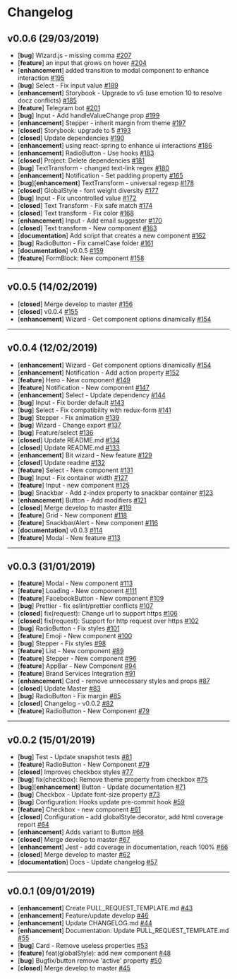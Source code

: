# Changelog

## v0.0.6 (29/03/2019)
- [**bug**] Wizard.js - missing comma [#207](https://github.com/wenance/react-common-ui/pull/207)
- [**feature**] an input that grows on hover [#204](https://github.com/wenance/react-common-ui/pull/204)
- [**enhancement**] added transition to modal component to enhance interaction [#195](https://github.com/wenance/react-common-ui/pull/195)
- [**bug**] Select - Fix input value [#189](https://github.com/wenance/react-common-ui/pull/189)
- [**enhancement**] Storybook - Upgrade to v5 (use emotion 10 to resolve docz conflicts) [#185](https://github.com/wenance/react-common-ui/pull/185)
- [**feature**] Telegram bot [#201](https://github.com/wenance/react-common-ui/pull/201)
- [**bug**] Input - Add handleValueChange prop [#199](https://github.com/wenance/react-common-ui/pull/199)
- [**enhancement**] Stepper - inherit margin from theme [#197](https://github.com/wenance/react-common-ui/pull/197)
- [**closed**] Storybook: upgrade to 5 [#193](https://github.com/wenance/react-common-ui/pull/193)
- [**closed**] Update dependencies [#190](https://github.com/wenance/react-common-ui/pull/190)
- [**enhancement**] using react-spring to enhance ui interactions [#186](https://github.com/wenance/react-common-ui/pull/186)
- [**enhancement**] RadioButton - Use hooks [#183](https://github.com/wenance/react-common-ui/pull/183)
- [**closed**] Project: Delete dependencies [#181](https://github.com/wenance/react-common-ui/pull/181)
- [**bug**] TextTransform - changed text-link regex [#180](https://github.com/wenance/react-common-ui/pull/180)
- [**enhancement**] Notification - Set padding property [#165](https://github.com/wenance/react-common-ui/pull/165)
- [**bug**][**enhancement**] TextTransform - universal regexp [#178](https://github.com/wenance/react-common-ui/pull/178)
- [**closed**] GlobalStyle - font weight diversity [#177](https://github.com/wenance/react-common-ui/pull/177)
- [**bug**] Input - Fix uncontrolled value [#172](https://github.com/wenance/react-common-ui/pull/172)
- [**closed**] Text Transform - Fix safe match [#174](https://github.com/wenance/react-common-ui/pull/174)
- [**closed**] Text transform - Fix color [#168](https://github.com/wenance/react-common-ui/pull/168)
- [**enhancement**] Input - Add email suggester [#170](https://github.com/wenance/react-common-ui/pull/170)
- [**closed**] Text transform - New component [#163](https://github.com/wenance/react-common-ui/pull/163)
- [**documentation**] Add script that creates a new component [#162](https://github.com/wenance/react-common-ui/pull/162)
- [**bug**] RadioButton - Fix camelCase folder [#161](https://github.com/wenance/react-common-ui/pull/161)
- [**documentation**] v0.0.5 [#159](https://github.com/wenance/react-common-ui/pull/159)
- [**feature**] FormBlock: New component [#158](https://github.com/wenance/react-common-ui/pull/158)

---

## v0.0.5 (14/02/2019)
- [**closed**] Merge develop to master [#156](https://github.com/wenance/react-common-ui/pull/156)
- [**closed**] v0.0.4 [#155](https://github.com/wenance/react-common-ui/pull/155)
- [**enhancement**] Wizard - Get component options dinamically [#154](https://github.com/wenance/react-common-ui/pull/154)

---

## v0.0.4 (12/02/2019)
- [**enhancement**] Wizard - Get component options dinamically [#154](https://github.com/wenance/react-common-ui/pull/154)
- [**enhancement**] Notification - Add action property [#152](https://github.com/wenance/react-common-ui/pull/152)
- [**feature**] Hero - New component [#149](https://github.com/wenance/react-common-ui/pull/149)
- [**feature**] Notification - New component [#147](https://github.com/wenance/react-common-ui/pull/147)
- [**enhancement**] Select - Update dependency [#144](https://github.com/wenance/react-common-ui/pull/144)
- [**bug**] Input - Fix border default [#143](https://github.com/wenance/react-common-ui/pull/143)
- [**bug**] Select - Fix compatibility with redux-form [#141](https://github.com/wenance/react-common-ui/pull/141)
- [**bug**] Stepper - Fix animation [#139](https://github.com/wenance/react-common-ui/pull/139)
- [**bug**] Wizard - Change export [#137](https://github.com/wenance/react-common-ui/pull/137)
- [**bug**] Feature/select [#136](https://github.com/wenance/react-common-ui/pull/136)
- [**closed**] Update README.md [#134](https://github.com/wenance/react-common-ui/pull/134)
- [**closed**] Update README.md [#133](https://github.com/wenance/react-common-ui/pull/133)
- [**enhancement**] Bit wizard - New feature [#129](https://github.com/wenance/react-common-ui/pull/129)
- [**closed**] Update readme [#132](https://github.com/wenance/react-common-ui/pull/132)
- [**feature**] Select - New component [#131](https://github.com/wenance/react-common-ui/pull/131)
- [**bug**] Input - Fix container width [#127](https://github.com/wenance/react-common-ui/pull/127)
- [**feature**] Input - new component [#125](https://github.com/wenance/react-common-ui/pull/125)
- [**bug**] Snackbar - Add z-index property to snackbar container [#123](https://github.com/wenance/react-common-ui/pull/123)
- [**enhancement**] Button - Add modifiers [#121](https://github.com/wenance/react-common-ui/pull/121)
- [**closed**] Merge develop to master [#119](https://github.com/wenance/react-common-ui/pull/119)
- [**feature**] Grid - New component [#118](https://github.com/wenance/react-common-ui/pull/118)
- [**feature**] Snackbar/Alert - New component [#116](https://github.com/wenance/react-common-ui/pull/116)
- [**documentation**] v0.0.3 [#114](https://github.com/wenance/react-common-ui/pull/114)
- [**feature**] Modal - New feature [#113](https://github.com/wenance/react-common-ui/pull/113)

---

## v0.0.3 (31/01/2019)
- [**feature**] Modal - New component [#113](https://github.com/wenance/react-common-ui/pull/113)
- [**feature**] Loading - New component [#111](https://github.com/wenance/react-common-ui/pull/111)
- [**feature**] FacebookButton - New component [#109](https://github.com/wenance/react-common-ui/pull/109)
- [**bug**] Prettier - fix eslint/prettier conflicts [#107](https://github.com/wenance/react-common-ui/pull/107)
- [**closed**] fix(request): Change url to support https [#106](https://github.com/wenance/react-common-ui/pull/106)
- [**closed**] fix(request): Support for http request over https [#102](https://github.com/wenance/react-common-ui/pull/102)
- [**bug**] RadioButton - Fix styles [#101](https://github.com/wenance/react-common-ui/pull/101)
- [**feature**] Emoji - New component [#100](https://github.com/wenance/react-common-ui/pull/100)
- [**bug**] Stepper - Fix styles [#98](https://github.com/wenance/react-common-ui/pull/98)
- [**feature**] List - New component [#89](https://github.com/wenance/react-common-ui/pull/89)
- [**feature**] Stepper - New component [#96](https://github.com/wenance/react-common-ui/pull/96)
- [**feature**] AppBar - New Component [#94](https://github.com/wenance/react-common-ui/pull/94)
- [**feature**] Brand Services Integration [#91](https://github.com/wenance/react-common-ui/pull/91)
- [**enhancement**] Card - remove unnecessary styles and props [#87](https://github.com/wenance/react-common-ui/pull/87)
- [**closed**] Update Master [#83](https://github.com/wenance/react-common-ui/pull/83)
- [**bug**] RadioButton - Fix margin [#85](https://github.com/wenance/react-common-ui/pull/85)
- [**closed**] Changelog - v0.0.2 [#82](https://github.com/wenance/react-common-ui/pull/82)
- [**feature**] RadioButton - New Component [#79](https://github.com/wenance/react-common-ui/pull/79)

---

## v0.0.2 (15/01/2019)
- [**bug**] Test -  Update snapshot tests [#81](https://github.com/wenance/react-common-ui/pull/81)
- [**feature**] RadioButton - New Component [#79](https://github.com/wenance/react-common-ui/pull/79)
- [**closed**] Improves checkbox styles [#77](https://github.com/wenance/react-common-ui/pull/77)
- [**bug**] fix(checkbox): Remove theme property from checkbox [#75](https://github.com/wenance/react-common-ui/pull/75)
- [**bug**][**enhancement**] Button - Update documentation [#71](https://github.com/wenance/react-common-ui/pull/71)
- [**bug**] Checkbox - Update font-size property [#73](https://github.com/wenance/react-common-ui/pull/73)
- [**bug**] Configuration: Hooks update pre-commit hook [#59](https://github.com/wenance/react-common-ui/pull/59)
- [**feature**] Checkbox - new component [#61](https://github.com/wenance/react-common-ui/pull/61)
- [**closed**] Configuration - add globalStyle decorator, add html coverage report [#64](https://github.com/wenance/react-common-ui/pull/64)
- [**enhancement**] Adds variant to Button [#68](https://github.com/wenance/react-common-ui/pull/68)
- [**closed**] Merge develop to master [#67](https://github.com/wenance/react-common-ui/pull/67)
- [**enhancement**] Jest - add coverage in documentation, reach 100% [#66](https://github.com/wenance/react-common-ui/pull/66)
- [**closed**] Merge develop to master [#62](https://github.com/wenance/react-common-ui/pull/62)
- [**documentation**] Docs - Update changelog [#57](https://github.com/wenance/react-common-ui/pull/57)

---

## v0.0.1 (09/01/2019)
- [**enhancement**] Create PULL_REQUEST_TEMPLATE.md [#43](https://github.com/wenance/react-common-ui/pull/43)
- [**enhancement**] Feature/update develop [#46](https://github.com/wenance/react-common-ui/pull/46)
- [**enhancement**] Update CHANGELOG.md [#44](https://github.com/wenance/react-common-ui/pull/44)
- [**enhancement**] Documentation: Update PULL_REQUEST_TEMPLATE.md [#55](https://github.com/wenance/react-common-ui/pull/55)
- [**bug**] Card - Remove useless properties [#53](https://github.com/wenance/react-common-ui/pull/53)
- [**feature**] feat(globalStyle): add new component [#48](https://github.com/wenance/react-common-ui/pull/48)
- [**bug**] Bugfix/button remove 'active' property [#50](https://github.com/wenance/react-common-ui/pull/50)
- [**closed**] Merge develop to master [#45](https://github.com/wenance/react-common-ui/pull/45)
